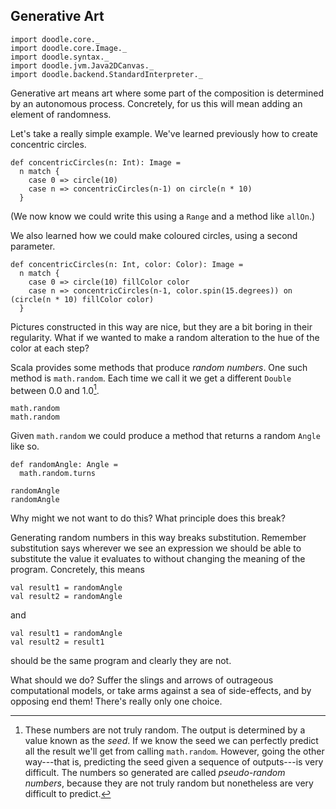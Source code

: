 ## Generative Art

```tut:invisible
import doodle.core._
import doodle.core.Image._
import doodle.syntax._
import doodle.jvm.Java2DCanvas._
import doodle.backend.StandardInterpreter._
```

Generative art means art where some part of the composition is determined by an autonomous process. Concretely, for us this will mean adding an element of randomness.

Let's take a really simple example. We've learned previously how to create concentric circles.

```tut:book
def concentricCircles(n: Int): Image =
  n match {
    case 0 => circle(10)
    case n => concentricCircles(n-1) on circle(n * 10) 
  }
```

(We now know we could write this using a `Range` and a method like `allOn`.)

We also learned how we could make coloured circles, using a second parameter.

```tut:book
def concentricCircles(n: Int, color: Color): Image =
  n match {
    case 0 => circle(10) fillColor color
    case n => concentricCircles(n-1, color.spin(15.degrees)) on (circle(n * 10) fillColor color) 
  }
```

Pictures constructed in this way are nice, but they are a bit boring in their regularity. What if we wanted to make a random alteration to the hue of the color at each step?

Scala provides some methods that produce *random numbers*. One such method is `math.random`. Each time we call it we get a different `Double` between 0.0 and 1.0[^pseudo-random]. 

[^pseudo-random]: These numbers are not truly random. The output is determined by a value known as the *seed*. If we know the seed we can perfectly predict all the result we'll get from calling `math.random`. However, going the other way---that is, predicting the seed given a sequence of outputs---is very difficult. The numbers so generated are called *pseudo-random numbers*, because they are not truly random but nonetheless are very difficult to predict.

```tut:book
math.random
math.random
```

Given `math.random` we could produce a method that returns a random `Angle` like so.

```tut:book
def randomAngle: Angle = 
  math.random.turns
  
randomAngle
randomAngle
```

Why might we not want to do this? What principle does this break?

<div class="solution">
Generating random numbers in this way breaks substitution. Remember substitution says wherever we see an expression we should be able to substitute the value it evaluates to without changing the meaning of the program. Concretely, this means

```tut:book
val result1 = randomAngle
val result2 = randomAngle
```

and 

```tut:book
val result1 = randomAngle
val result2 = result1
```

should be the same program and clearly they are not.
</div>

What should we do? Suffer the slings and arrows of outrageous computational models, or take arms against a sea of side-effects, and by opposing end them! There's really only one choice.
